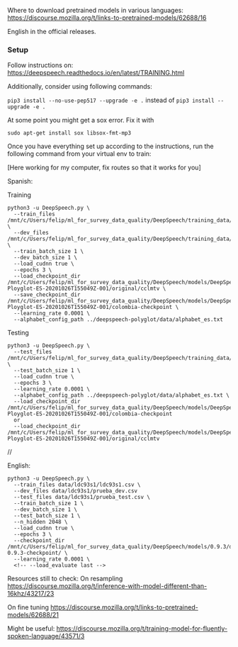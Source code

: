 Where to download pretrained models in various languages:
https://discourse.mozilla.org/t/links-to-pretrained-models/62688/16

English in the official releases.

### Setup

Follow instructions on:
https://deepspeech.readthedocs.io/en/latest/TRAINING.html

Additionally, consider using following commands:

`pip3 install --no-use-pep517 --upgrade -e .` instead of `pip3 install --upgrade -e .`

At some point you might get a sox error. Fix it with

`sudo apt-get install sox libsox-fmt-mp3`

Once you have everything set up according to the instructions, run the following command from your virtual env to train:

[Here working for my computer, fix routes so that it works for you]

Spanish:

Training
```
python3 -u DeepSpeech.py \
  --train_files /mnt/c/Users/felip/ml_for_survey_data_quality/DeepSpeech/training_data/colombia/train.csv \
  --dev_files /mnt/c/Users/felip/ml_for_survey_data_quality/DeepSpeech/training_data/colombia/dev.csv \
  --train_batch_size 1 \
  --dev_batch_size 1 \
  --load_cudnn true \
  --epochs 3 \
  --load_checkpoint_dir /mnt/c/Users/felip/ml_for_survey_data_quality/DeepSpeech/models/DeepSpeech-Ployglot-ES-20201026T155049Z-001/original/cclmtv \
  --save_checkpoint_dir /mnt/c/Users/felip/ml_for_survey_data_quality/DeepSpeech/models/DeepSpeech-Ployglot-ES-20201026T155049Z-001/colombia-checkpoint \
  --learning_rate 0.0001 \
  --alphabet_config_path ../deepspeech-polyglot/data/alphabet_es.txt
```
Testing
```
python3 -u DeepSpeech.py \
  --test_files /mnt/c/Users/felip/ml_for_survey_data_quality/DeepSpeech/training_data/colombia/test.csv \
  --test_batch_size 1 \
  --load_cudnn true \
  --epochs 3 \
  --learning_rate 0.0001 \
  --alphabet_config_path ../deepspeech-polyglot/data/alphabet_es.txt \
  --load_checkpoint_dir /mnt/c/Users/felip/ml_for_survey_data_quality/DeepSpeech/models/DeepSpeech-Ployglot-ES-20201026T155049Z-001/colombia-checkpoint
  or
  --load_checkpoint_dir /mnt/c/Users/felip/ml_for_survey_data_quality/DeepSpeech/models/DeepSpeech-Ployglot-ES-20201026T155049Z-001/original/cclmtv
 ```

//

English:
```
python3 -u DeepSpeech.py \
  --train_files data/ldc93s1/ldc93s1.csv \
  --dev_files data/ldc93s1/prueba_dev.csv
  --test_files data/ldc93s1/prueba_test.csv \
  --train_batch_size 1 \
  --dev_batch_size 1 \
  --test_batch_size 1 \
  --n_hidden 2048 \
  --load_cudnn true \
  --epochs 3 \
  --checkpoint_dir  /mnt/c/Users/felip/ml_for_survey_data_quality/DeepSpeech/models/0.9.3/deepspeech-0.9.3-checkpoint/ \
  --learning_rate 0.0001 \
  <!-- --load_evaluate last -->
```


Resources still to check:
On resampling
https://discourse.mozilla.org/t/inference-with-model-different-than-16khz/43217/23

On fine tuning
https://discourse.mozilla.org/t/links-to-pretrained-models/62688/21

Might be useful:
https://discourse.mozilla.org/t/training-model-for-fluently-spoken-language/43571/3
